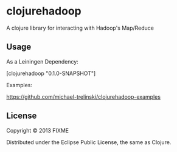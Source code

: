 # clojurehadoop

A clojure library for interacting with Hadoop's Map/Reduce

## Usage

As a Leiningen Dependency: 

[clojurehadoop "0.1.0-SNAPSHOT"]

Examples:

https://github.com/michael-trelinski/clojurehadoop-examples

## License

Copyright © 2013 FIXME

Distributed under the Eclipse Public License, the same as Clojure.
